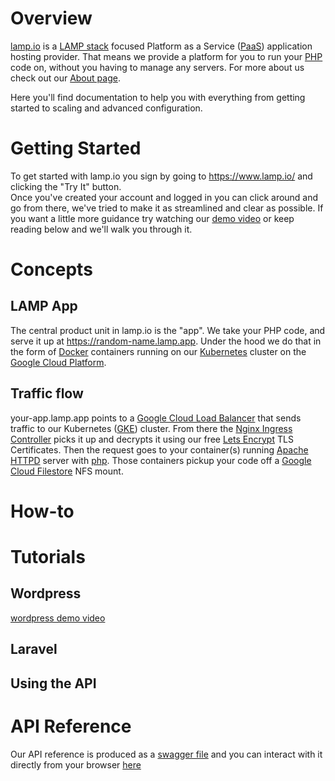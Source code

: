 # Overview

[lamp.io](https://www.lamp.io) is a [LAMP stack](https://en.wikipedia.org/wiki/LAMP_(software_bundle)) focused Platform as a Service
([PaaS](https://azure.microsoft.com/en-us/overview/what-is-paas/)) application hosting provider. 
That means we provide a platform for you to run your [PHP](http://www.php.net/) code on, without you having to manage any servers.
For more about us check out our [About page](https://www.lamp.io/about).

Here you'll find documentation to help you with everything from getting started to scaling and advanced configuration.

# Getting Started

To get started with lamp.io you sign by going to https://www.lamp.io/ and clicking the "Try It" button.  
Once you've created your account and logged in you can click around and go from there, we've tried to make it as streamlined and clear
as possible. 
If you want a little more guidance try watching our [demo video](https://www.youtube.com/watch?v=DY-oH7gQ2gQ) or keep reading below and
we'll walk you through it.

# Concepts

## LAMP App
The central product unit in lamp.io is the "app". We take your PHP code, and serve it up at https://random-name.lamp.app. 
Under the hood we do that in the form of [Docker](https://www.docker.com/resources/what-container) containers running on our 
[Kubernetes](https://kubernetes.io/) cluster on the [Google Cloud Platform](https://cloud.google.com/).

## Traffic flow
your-app.lamp.app points to a [Google Cloud Load Balancer](https://cloud.google.com/load-balancing/) that sends traffic to our
Kubernetes ([GKE](https://cloud.google.com/kubernetes-engine/)) cluster. 
From there the [Nginx Ingress Controller](https://github.com/kubernetes/ingress-nginx) picks it up and decrypts it using our free 
[Lets Encrypt](https://letsencrypt.org/) TLS Certificates. Then the request goes to your container(s) running
[Apache HTTPD](https://httpd.apache.org/) server with [php](https://hub.docker.com/_/php/). 
Those containers pickup your code off a [Google Cloud Filestore](https://cloud.google.com/filestore/) NFS mount.

# How-to

# Tutorials
## Wordpress
[wordpress demo video](https://www.youtube.com/watch?v=8j2Ev1hX4ys)

## Laravel

## Using the API

# API Reference
Our API reference is produced as a [swagger file](https://api.lamp.io/static/swagger.json) and you can interact with it directly from
your browser [here](https://www.lamp.io/api)
